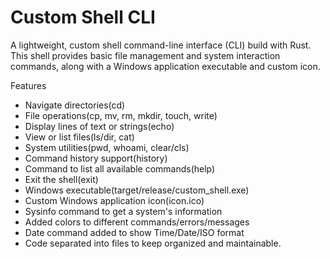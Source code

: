 # Custom Shell CLI

A lightweight, custom shell command-line interface (CLI) build with Rust. This shell provides basic file management and system interaction commands, along with a Windows application executable and custom icon.

Features

-   Navigate directories(cd)
-   File operations(cp, mv, rm, mkdir, touch, write)
-   Display lines of text or strings(echo)
-   View or list files(ls/dir, cat)
-   System utilities(pwd, whoami, clear/cls)
-   Command history support(history)
-   Command to list all available commands(help)
-   Exit the shell(exit)
-   Windows executable(target/release/custom_shell.exe)
-   Custom Windows application icon(icon.ico)
-   Sysinfo command to get a system's information
-   Added colors to different commands/errors/messages
-   Date command added to show Time/Date/ISO format
-   Code separated into files to keep organized and maintainable.
